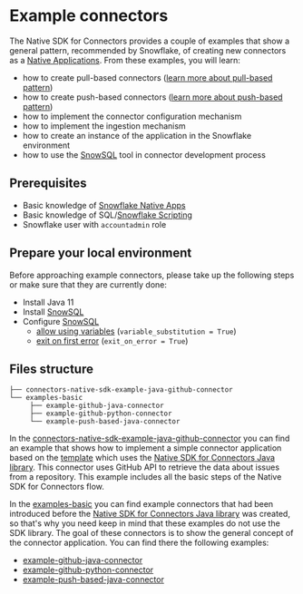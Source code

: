 # Example connectors

The Native SDK for Connectors provides a couple of examples that show a general pattern, recommended by Snowflake, of 
creating new connectors as a [Native Applications][Native Apps docs]. 
From these examples, you will learn:
* how to create pull-based connectors ([learn more about pull-based pattern][Pull-based pattern])
* how to create push-based connectors ([learn more about push-based pattern][Push-based pattern])
* how to implement the connector configuration mechanism
* how to implement the ingestion mechanism
* how to create an instance of the application in the Snowflake environment
* how to use the [SnowSQL][SnowSQL guide] tool in connector development process

## Prerequisites

- Basic knowledge of [Snowflake Native Apps][Native Apps docs]
- Basic knowledge of SQL/[Snowflake Scripting][Snowflake Scripting docs]
- Snowflake user with `accountadmin` role

## Prepare your local environment

Before approaching example connectors, please take up the following steps or make sure that they are currently done:
- Install Java 11
- Install [SnowSQL][SnowSQL guide]
- Configure [SnowSQL][SnowSQL guide]
  - [allow using variables][SnowSQL variables] (`variable_substitution = True`)
  - [exit on first error][SnowSQL exit on error] (`exit_on_error = True`)

## Files structure

```text
├── connectors-native-sdk-example-java-github-connector
└── examples-basic
     ├── example-github-java-connector
     ├── example-github-python-connector
     └── example-push-based-java-connector
```

In the [connectors-native-sdk-example-java-github-connector][connectors-native-sdk-example-java-github-connector dir]
you can find an example that shows how to implement a simple connector application based on the [template][connectors-native-sdk template]
which uses the [Native SDK for Connectors Java library][connectors-native-sdk-java]. This connector uses GitHub API to 
retrieve the data about issues from a repository. This example includes all the basic steps of the Native SDK for 
Connectors flow.

In the [examples-basic][examples-basic dir] you can find example connectors that had been introduced before the [Native SDK 
for Connectors Java library][connectors-native-sdk-java] was created, so that's why you need keep in mind that these examples
do not use the SDK library. The goal of these connectors is to show the general concept of the connector application. 
You can find there the following examples:
* [example-github-java-connector][example-github-java-connector dir]
* [example-github-python-connector][example-github-python-connector dir]
* [example-push-based-java-connector][example-push-based-java-connector dir]



[Native Apps docs]: https://docs.snowflake.com/en/developer-guide/native-apps/native-apps-about
[SnowSQL guide]: https://docs.snowflake.com/en/user-guide/snowsql
[SnowSQL variables]: https://docs.snowflake.com/en/user-guide/snowsql-use#enabling-variable-substitution
[SnowSQL exit on error]: https://docs.snowflake.com/en/user-guide/snowsql-config#exit-on-error
[Snowflake Scripting docs]: https://docs.snowflake.com/en/developer-guide/snowflake-scripting/index
[Pull-based pattern]: TODO:add_url_to_docs
[Push-based pattern]: TODO:add_url_to_docs

[connectors-native-sdk-example-java-github-connector dir]: ./connectors-native-sdk-example-java-github-connector
[example-github-java-connector dir]: ./examples-basic/example-github-java-connector
[example-github-python-connector dir]: ./examples-basic/example-github-python-connector
[example-push-based-java-connector dir]: ./examples-basic/example-push-based-java-connector

[examples-basic dir]: ./examples-basic
[connectors-native-sdk template]: ../templates/connectors-native-sdk-template
[connectors-native-sdk-java]: ../connectors-native-sdk-java
